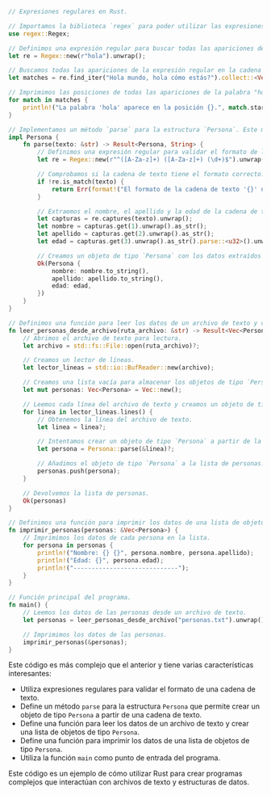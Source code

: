 ```rust
// Expresiones regulares en Rust.

// Importamos la biblioteca `regex` para poder utilizar las expresiones regulares.
use regex::Regex;

// Definimos una expresión regular para buscar todas las apariciones de la palabra "hola" en una cadena de texto.
let re = Regex::new(r"hola").unwrap();

// Buscamos todas las apariciones de la expresión regular en la cadena de texto "Hola mundo, hola cómo estás?".
let matches = re.find_iter("Hola mundo, hola cómo estás?").collect::<Vec<_>>();

// Imprimimos las posiciones de todas las apariciones de la palabra "hola" en la cadena de texto.
for match in matches {
    println!("La palabra 'hola' aparece en la posición {}.", match.start());
}

// Implementamos un método `parse` para la estructura `Persona`. Este método recibe una cadena de texto y devuelve un objeto de tipo `Persona` si la cadena de texto tiene el formato correcto.
impl Persona {
    fn parse(texto: &str) -> Result<Persona, String> {
        // Definimos una expresión regular para validar el formato de la cadena de texto.
        let re = Regex::new(r"^([A-Za-z]+) ([A-Za-z]+) (\d+)$").unwrap();

        // Comprobamos si la cadena de texto tiene el formato correcto.
        if !re.is_match(texto) {
            return Err(format!("El formato de la cadena de texto '{}' no es válido.", texto));
        }

        // Extraemos el nombre, el apellido y la edad de la cadena de texto.
        let capturas = re.captures(texto).unwrap();
        let nombre = capturas.get(1).unwrap().as_str();
        let apellido = capturas.get(2).unwrap().as_str();
        let edad = capturas.get(3).unwrap().as_str().parse::<u32>().unwrap();

        // Creamos un objeto de tipo `Persona` con los datos extraídos de la cadena de texto.
        Ok(Persona {
            nombre: nombre.to_string(),
            apellido: apellido.to_string(),
            edad: edad,
        })
    }
}

// Definimos una función para leer los datos de un archivo de texto y crear una lista de objetos de tipo `Persona`.
fn leer_personas_desde_archivo(ruta_archivo: &str) -> Result<Vec<Persona>, String> {
    // Abrimos el archivo de texto para lectura.
    let archivo = std::fs::File::open(ruta_archivo)?;

    // Creamos un lector de líneas.
    let lector_lineas = std::io::BufReader::new(archivo);

    // Creamos una lista vacía para almacenar los objetos de tipo `Persona`.
    let mut personas: Vec<Persona> = Vec::new();

    // Leemos cada línea del archivo de texto y creamos un objeto de tipo `Persona` a partir de cada línea.
    for linea in lector_lineas.lines() {
        // Obtenemos la línea del archivo de texto.
        let linea = linea?;

        // Intentamos crear un objeto de tipo `Persona` a partir de la línea del archivo de texto.
        let persona = Persona::parse(&linea)?;

        // Añadimos el objeto de tipo `Persona` a la lista de personas.
        personas.push(persona);
    }

    // Devolvemos la lista de personas.
    Ok(personas)
}

// Definimos una función para imprimir los datos de una lista de objetos de tipo `Persona`.
fn imprimir_personas(personas: &Vec<Persona>) {
    // Imprimimos los datos de cada persona en la lista.
    for persona in personas {
        println!("Nombre: {} {}", persona.nombre, persona.apellido);
        println!("Edad: {}", persona.edad);
        println!("-----------------------------");
    }
}

// Función principal del programa.
fn main() {
    // Leemos los datos de las personas desde un archivo de texto.
    let personas = leer_personas_desde_archivo("personas.txt").unwrap();

    // Imprimimos los datos de las personas.
    imprimir_personas(&personas);
}
```

Este código es más complejo que el anterior y tiene varias características interesantes:

* Utiliza expresiones regulares para validar el formato de una cadena de texto.
* Define un método `parse` para la estructura `Persona` que permite crear un objeto de tipo `Persona` a partir de una cadena de texto.
* Define una función para leer los datos de un archivo de texto y crear una lista de objetos de tipo `Persona`.
* Define una función para imprimir los datos de una lista de objetos de tipo `Persona`.
* Utiliza la función `main` como punto de entrada del programa.

Este código es un ejemplo de cómo utilizar Rust para crear programas complejos que interactúan con archivos de texto y estructuras de datos.